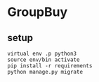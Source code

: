 GroupBuy
===

## setup
```
virtual env .p python3
source env/bin activate
pip install -r requirements
python manage.py migrate
```


